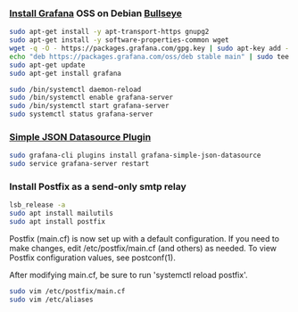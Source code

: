 ### [Install Grafana](https://grafana.com/docs/grafana/latest/installation/) OSS on Debian [Bullseye](https://www.debian.org/releases/bullseye/)
```bash
sudo apt-get install -y apt-transport-https gnupg2
sudo apt-get install -y software-properties-common wget
wget -q -O - https://packages.grafana.com/gpg.key | sudo apt-key add -
echo "deb https://packages.grafana.com/oss/deb stable main" | sudo tee -a /etc/apt/sources.list.d/grafana.list
sudo apt-get update
sudo apt-get install grafana

sudo /bin/systemctl daemon-reload
sudo /bin/systemctl enable grafana-server
sudo /bin/systemctl start grafana-server
sudo systemctl status grafana-server
```
### [Simple JSON Datasource Plugin](https://grafana.com/grafana/plugins/grafana-simple-json-datasource/)
```bash
sudo grafana-cli plugins install grafana-simple-json-datasource
sudo service grafana-server restart
```
### Install Postfix as a send-only smtp relay
```bash
lsb_release -a
sudo apt install mailutils
sudo apt install postfix
```
Postfix (main.cf) is now set up with a default configuration.  If you need to
make changes, edit /etc/postfix/main.cf (and others) as needed.  To view
Postfix configuration values, see postconf(1).

After modifying main.cf, be sure to run 'systemctl reload postfix'.
```bash
sudo vim /etc/postfix/main.cf
sudo vim /etc/aliases
```
